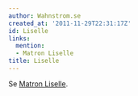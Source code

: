 ```yaml
---
author: Wahnstrom.se
created_at: '2011-11-29T22:31:17Z'
id: Liselle
links:
  mention:
  - Matron Liselle
title: Liselle
---
```


Se [Matron Liselle].

  [Matron Liselle]: Matron_Liselle